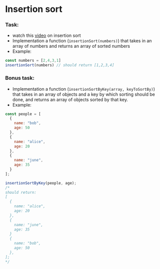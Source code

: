 # Insertion sort

### Task:
- watch this [video](https://www.youtube.com/watch?v=3k1R_90j6uc&list=PLxc4gS-_A5VDXUIOPkJkwQKYiT2T1t0I8&index=21) on insertion sort
- Implementation a function (`insertionSort(numbers)`) that takes in an array of numbers and returns an array of sorted numbers
- Example:
```js
const numbers = [2,4,3,1]
insertionSort(numbers) // should return [1,2,3,4]
```

### Bonus task:
- Implementation a function (`insertionSortByKey(array, keyToSortBy)`) that takes in an array of objects and a key by which sorting should be done, and returns an array of objects sorted by that key.
- Example:
```js
const people = [
  {
    name: "bob",
    age: 50
  },
  {
    name: "alice",
    age: 20
  },
  {
    name: "june",
    age: 35
  }
];

insertionSortByKey(people, age);
/*
should return:
[
  {
    name: "alice",
    age: 20
  },
  {
    name: "june",
    age: 35
  }
  {
    name: "bob",
    age: 50
  },
];
*/
```
